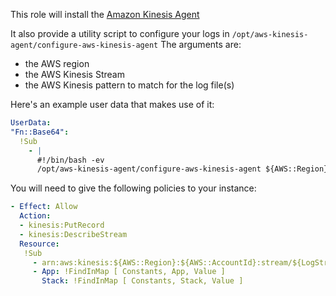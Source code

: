 This role will install the [Amazon Kinesis Agent](https://github.com/awslabs/amazon-kinesis-agent)

It also provide a utility script to configure your logs in `/opt/aws-kinesis-agent/configure-aws-kinesis-agent`
The arguments are:
 - the AWS region
 - the AWS Kinesis Stream
 - the AWS Kinesis pattern to match for the log file(s)


Here's an example user data that makes use of it:

```yaml
UserData:
"Fn::Base64":
  !Sub
    - |
      #!/bin/bash -ev
      /opt/aws-kinesis-agent/configure-aws-kinesis-agent ${AWS::Region} ${LogStream} ${LogFilePattern}
```

You will need to give the following policies to your instance:

```yaml
- Effect: Allow
  Action:
  - kinesis:PutRecord
  - kinesis:DescribeStream
  Resource:
   !Sub 
     - arn:aws:kinesis:${AWS::Region}:${AWS::AccountId}:stream/${LogStream}
     - App: !FindInMap [ Constants, App, Value ]
       Stack: !FindInMap [ Constants, Stack, Value ]
```

